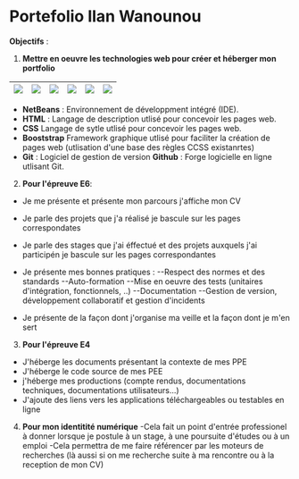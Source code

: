 # Portefolio Ilan Wanounou
**Objectifs** :
1. **Mettre en oeuvre les technologies web pour créer et héberger mon portfolio**

![](https://upload.wikimedia.org/wikipedia/commons/thumb/9/98/Apache_NetBeans_Logo.svg/100px-Apache_NetBeans_Logo.svg.png) |![](https://img.flaticon.com/icons/png/512/174/174854.png?size=120x120f&pad=10,10,10,10&ext=png&bg=FFFFFFFF)| ![](https://upload.wikimedia.org/wikipedia/commons/thumb/d/d5/CSS3_logo_and_wordmark.svg/100px-CSS3_logo_and_wordmark.svg.png) | ![](https://upload.wikimedia.org/wikipedia/commons/thumb/b/b2/Bootstrap_logo.svg/120px-Bootstrap_logo.svg.png) | ![](https://upload.wikimedia.org/wikipedia/commons/thumb/e/e0/Git-logo.svg/300px-Git-logo.svg.png) | ![](https://img.flaticon.com/icons/png/512/25/25231.png?size=120x120f&pad=10,10,10,10&ext=png&bg=FFFFFFFF)
|---------------|------ |-----|-----|-----|-----|
- **NetBeans** : Environnement de développment intégré (IDE).
- **HTML** :  Langage de description utlisé pour concevoir les pages web.
- **CSS** Langage de sytle utlisé pour concevoir les pages web.
- **Booststrap** Framework graphique utlisé pour faciliter la création de pages web (utlisation d'une base des règles CCSS existanrtes)
- **Git** : Logiciel de gestion de version
  **Github** : Forge logicielle en ligne utlisant Git.
 
2. **Pour l'épreuve E6**:
- Je me présente et présente mon parcours j'affiche mon CV
- Je parle des projets que j'a réalisé je bascule sur les pages correspondates
- Je parle des stages que j'ai éffectué et des projets auxquels j'ai participén je bascule sur les pages correspondantes
- Je présente mes bonnes pratiques :
--Respect des normes et des standards
--Auto-formation
--Mise en oeuvre des tests (unitaires d'intégration, fonctionnels, ..)
--Documentation
--Gestion de version, développement collaboratif et gestion d'incidents

- Je présente de la façon dont j'organise ma veille et la façon dont je m'en sert
3. **Pour l'épreuve E4**
- J'héberge les documents présentant la contexte de mes PPE
- J'héberge le code source de mes PEE
- j'héberge mes productions (compte rendus, documentations techniques, documentations utilisateurs...)
- J'ajoute des liens vers les applications téléchargeables ou testables en ligne

4. **Pour mon identitité numérique**
-Cela fait un point d'entrée professionel à donner lorsque je postule à un stage, à une poursuite d'études ou à un emploi
-Cela permettra de me faire référencer par les moteurs de recherches (là aussi si on me recherche suite à ma rencontre ou à la reception de mon CV)

